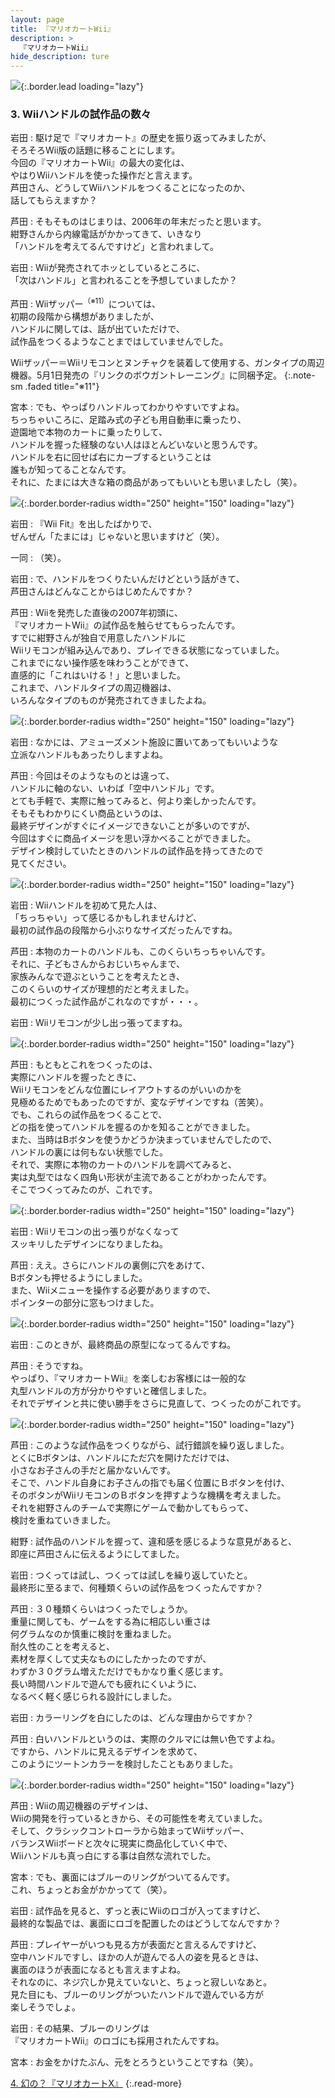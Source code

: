 ```yaml
---
layout: page
title: 『マリオカートWii』
description: >
  『マリオカートWii』
hide_description: ture
---
```


![](/others/interviews/jp/wii/rmcj/vol1/img/mainvisual.jpg){:.border.lead loading="lazy"}

### 3. Wiiハンドルの試作品の数々

岩田
: 駆け足で『マリオカート』の歴史を振り返ってみましたが、<br>そろそろWii版の話題に移ることにします。<br>今回の『マリオカートWii』の最大の変化は、<br>やはりWiiハンドルを使った操作だと言えます。<br>芦田さん、どうしてWiiハンドルをつくることになったのか、<br>話してもらえますか？

芦田
: そもそものはじまりは、2006年の年末だったと思います。<br>紺野さんから内線電話がかかってきて、いきなり<br>「ハンドルを考えてるんですけど」と言われまして。

岩田
: Wiiが発売されてホッとしているところに、<br>「次はハンドル」と言われることを予想していましたか？

芦田
: Wiiザッパー<sup>（※11）</sup>については、<br>初期の段階から構想がありましたが、<br>ハンドルに関しては、話が出ていただけで、<br>試作品をつくるようなことまではしていませんでした。

Wiiザッパー＝Wiiリモコンとヌンチャクを装着して使用する、ガンタイプの周辺機器。5月1日発売の『リンクのボウガントレーニング』に同梱予定。
{:.note-sm .faded title="※11"}

宮本
: でも、やっぱりハンドルってわかりやすいですよね。<br>ちっちゃいころに、足踏み式の子ども用自動車に乗ったり、<br>遊園地で本物のカートに乗ったりして、<br>ハンドルを握った経験のない人はほとんどいないと思うんです。<br>ハンドルを右に回せば右にカーブするということは<br>誰もが知ってることなんです。<br>それに、たまには大きな箱の商品があってもいいとも思いましたし（笑）。

![](/others/interviews/jp/wii/rmcj/vol1/img/photo7.jpg){:.border.border-radius width="250" height="150" loading="lazy"}

岩田
: 『Wii Fit』を出したばかりで、<br>ぜんぜん「たまには」じゃないと思いますけど（笑）。

一同
: （笑）。

岩田
: で、ハンドルをつくりたいんだけどという話がきて、<br>芦田さんはどんなことからはじめたんですか？

芦田
: Wiiを発売した直後の2007年初頭に、<br>『マリオカートWii』の試作品を触らせてもらったんです。<br>すでに紺野さんが独自で用意したハンドルに<br>Wiiリモコンが組み込んであり、プレイできる状態になっていました。<br>これまでにない操作感を味わうことができて、<br>直感的に「これはいける！」と思いました。<br>これまで、ハンドルタイプの周辺機器は、<br>いろんなタイプのものが発売されてきましたよね。

![](/others/interviews/jp/wii/rmcj/vol1/img/photo8.jpg){:.border.border-radius width="250" height="150" loading="lazy"}

岩田
: なかには、アミューズメント施設に置いてあってもいいような<br>立派なハンドルもあったりしますよね。

芦田
: 今回はそのようなものとは違って、<br>ハンドルに軸のない、いわば「空中ハンドル」です。<br>とても手軽で、実際に触ってみると、何より楽しかったんです。<br>そもそもわかりにくい商品というのは、<br>最終デザインがすぐにイメージできないことが多いのですが、<br>今回はすぐに商品イメージを思い浮かべることができました。<br>デザイン検討していたときのハンドルの試作品を持ってきたので<br>見てください。

![](/others/interviews/jp/wii/rmcj/vol1/img/photo9.jpg){:.border.border-radius width="250" height="150" loading="lazy"}

岩田
: Wiiハンドルを初めて見た人は、<br>「ちっちゃい」って感じるかもしれませんけど、<br>最初の試作品の段階から小ぶりなサイズだったんですね。

芦田
: 本物のカートのハンドルも、このくらいちっちゃいんです。<br>それに、子どもさんからおじいちゃんまで、<br>家族みんなで遊ぶということを考えたとき、<br>このくらいのサイズが理想的だと考えました。<br>最初につくった試作品がこれなのですが・・・。

岩田
: Wiiリモコンが少し出っ張ってますね。

![](/others/interviews/jp/wii/rmcj/vol1/img/photo10.jpg){:.border.border-radius width="250" height="150" loading="lazy"}

芦田
: もともとこれをつくったのは、<br>実際にハンドルを握ったときに、<br>Wiiリモコンをどんな位置にレイアウトするのがいいのかを<br>見極めるためでもあったのですが、変なデザインですね（苦笑）。<br>でも、これらの試作品をつくることで、<br>どの指を使ってハンドルを握るのかを知ることができました。<br>また、当時はBボタンを使うかどうか決まっていませんでしたので、<br>ハンドルの裏には何もない状態でした。<br>それで、実際に本物のカートのハンドルを調べてみると、<br>実は丸型ではなく四角い形状が主流であることがわかったんです。<br>そこでつくってみたのが、これです。

![](/others/interviews/jp/wii/rmcj/vol1/img/photo11.jpg){:.border.border-radius width="250" height="150" loading="lazy"}

岩田
: Wiiリモコンの出っ張りがなくなって<br>スッキリしたデザインになりましたね。

芦田
: ええ。さらにハンドルの裏側に穴をあけて、<br>Bボタンも押せるようにしました。<br>また、Wiiメニューを操作する必要がありますので、<br>ポインターの部分に窓もつけました。

![](/others/interviews/jp/wii/rmcj/vol1/img/photo12.jpg){:.border.border-radius width="250" height="150" loading="lazy"}

岩田
: このときが、最終商品の原型になってるんですね。

芦田
: そうですね。<br>やっぱり、『マリオカートWii』を楽しむお客様には一般的な<br>丸型ハンドルの方が分かりやすいと確信しました。<br>それでデザインと共に使い勝手をさらに見直して、つくったのがこれです。

![](/others/interviews/jp/wii/rmcj/vol1/img/photo13.jpg){:.border.border-radius width="250" height="150" loading="lazy"}

芦田
: このような試作品をつくりながら、試行錯誤を繰り返しました。<br>とくにBボタンは、ハンドルにただ穴を開けただけでは、<br>小さなお子さんの手だと届かないんです。<br>そこで、ハンドル自身にお子さんの指でも届く位置にＢボタンを付け、<br>そのボタンがWiiリモコンのＢボタンを押すような機構を考えました。<br>それを紺野さんのチームで実際にゲームで動かしてもらって、<br>検討を重ねていきました。

紺野
: 試作品のハンドルを握って、違和感を感じるような意見があると、<br>即座に芦田さんに伝えるようにしてました。

岩田
: つくっては試し、つくっては試しを繰り返していたと。<br>最終形に至るまで、何種類くらいの試作品をつくったんですか？

芦田
: ３０種類くらいはつくったでしょうか。<br>重量に関しても、ゲームをする為に相応しい重さは<br>何グラムなのか慎重に検討を重ねました。<br>耐久性のことを考えると、<br>素材を厚くして丈夫なものにしたかったのですが、<br>わずか３０グラム増えただけでもかなり重く感じます。<br>長い時間ハンドルで遊んでも疲れにくいように、<br>なるべく軽く感じられる設計にしました。

岩田
: カラーリングを白にしたのは、どんな理由からですか？

芦田
: 白いハンドルというのは、実際のクルマには無い色ですよね。<br>ですから、ハンドルに見えるデザインを求めて、<br>このようにツートンカラーを検討したこともありました。

![](/others/interviews/jp/wii/rmcj/vol1/img/photo14.jpg){:.border.border-radius width="250" height="150" loading="lazy"}

芦田
: Wiiの周辺機器のデザインは、<br>Wiiの開発を行っているときから、その可能性を考えていました。<br>そして、クラシックコントローラから始まってWiiザッパー、<br>バランスWiiボードと次々に現実に商品化していく中で、<br>Wiiハンドルも真っ白にする事は自然な流れでした。

宮本
: でも、裏面にはブルーのリングがついてるんです。<br>これ、ちょっとお金がかかってて（笑）。

岩田
: 試作品を見ると、ずっと表にWiiのロゴが入ってますけど、<br>最終的な製品では、裏面にロゴを配置したのはどうしてなんですか？

芦田
: プレイヤーがいつも見る方が表面だと言えるんですけど、<br>空中ハンドルですし、ほかの人が遊んでる人の姿を見るときは、<br>裏面のほうが表面になるとも言えますよね。<br>それなのに、ネジ穴しか見えていないと、ちょっと寂しいなあと。<br>見た目にも、ブルーのリングがついたハンドルで遊んでいる方が<br>楽しそうでしょ。

岩田
: その結果、ブルーのリングは<br>『マリオカートWii』のロゴにも採用されたんですね。

宮本
: お金をかけたぶん、元をとろうということですね（笑）。

[4. 幻の？『マリオカートX』](4.md)
{:.read-more}

